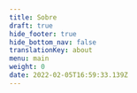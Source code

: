 ```yaml
---
title: Sobre
draft: true
hide_footer: true
hide_bottom_nav: false
translationKey: about
menu: main
weight: 0
date: 2022-02-05T16:59:33.139Z
---
```

